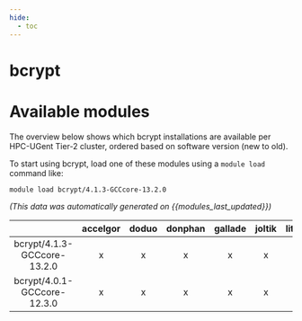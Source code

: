 ```yaml
---
hide:
  - toc
---
```


bcrypt
======

# Available modules


The overview below shows which bcrypt installations are available per HPC-UGent Tier-2 cluster, ordered based on software version (new to old).

To start using bcrypt, load one of these modules using a `module load` command like:

```shell
module load bcrypt/4.1.3-GCCcore-13.2.0
```

*(This data was automatically generated on {{modules_last_updated}})*  

| |accelgor|doduo|donphan|gallade|joltik|litleo|shinx|
| :---: | :---: | :---: | :---: | :---: | :---: | :---: | :---: |
|bcrypt/4.1.3-GCCcore-13.2.0|x|x|x|x|x|x|x|
|bcrypt/4.0.1-GCCcore-12.3.0|x|x|x|x|x|x|x|
